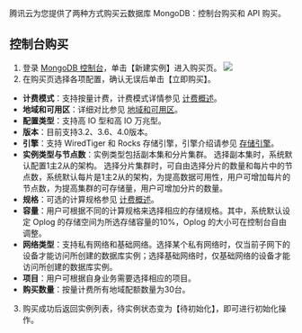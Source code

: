 腾讯云为您提供了两种方式购买云数据库 MongoDB：控制台购买和 API 购买。

## 控制台购买
1. 登录 [MongoDB 控制台](https://console.cloud.tencent.com/mongodb)，单击【新建实例】进入购买页。
![](https://main.qcloudimg.com/raw/afe20b55be2e6a471a3e188bbb5addfd.png)
2. 在购买页选择各项配置，确认无误后单击【立即购买】。
 - **计费模式**：支持按量计费，计费模式详情参见 [计费概述](https://intl.cloud.tencent.com/document/product/240/3550)。
 - **地域和可用区**：详细对比参见 [地域和可用区](https://intl.cloud.tencent.com/document/product/240/3637)。
 - **配置类型**：支持高 IO 型和高 IO 万兆型。
 - **版本**：目前支持3.2、3.6、4.0版本。
 - **引擎**：支持 WiredTiger 和 Rocks 存储引擎，引擎介绍请参见 [存储引擎](https://intl.cloud.tencent.com/document/product/240/31706)。
 - **实例类型与节点数**：实例类型包括副本集和分片集群。
    选择副本集时，系统默认配置1主2从的架构。
		选择分片集群时，可自由选择分片的数量和每片中的节点数，系统默认每片是1主2从的架构，为提高数据可用性，用户可增加每片的节点数，为提高集群的可存储量，用户可增加分片的数量。
 - **规格**：可选的计算规格参见 [计费概述](https://intl.cloud.tencent.com/document/product/240/3550)。
 - **容量**：用户可根据不同的计算规格来选择相应的存储规格。其中，系统默认设定 Oplog 的存储空间为所选存储容量的10%，Oplog 的大小可在控制台自由调整。
 - **网络类型**：支持私有网络和基础网络。选择某个私有网络时，仅当前子网下的设备才能访问所创建的数据库实例；选择基础网络时，仅基础网络的设备才能访问所创建的数据库实例。
 - **项目**：用户可根据自身业务需要选择相应的项目。
 - **购买数量**：按量计费所有地域配额数量为30台。
3. 购买成功后返回实例列表，待实例状态变为【待初始化】，即可进行初始化操作。
